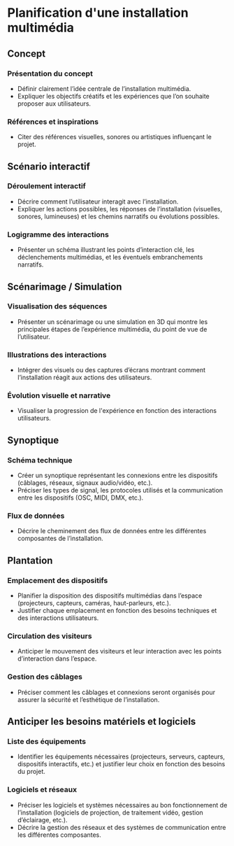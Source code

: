 # Planification d'une installation multimédia
## Concept
### Présentation du concept
- Définir clairement l’idée centrale de l’installation multimédia.
- Expliquer les objectifs créatifs et les expériences que l’on souhaite proposer aux utilisateurs.
### Références et inspirations
- Citer des références visuelles, sonores ou artistiques influençant le projet.

## Scénario interactif
### Déroulement interactif
- Décrire comment l’utilisateur interagit avec l’installation.
- Expliquer les actions possibles, les réponses de l’installation (visuelles, sonores, lumineuses) et les chemins narratifs ou évolutions possibles.
### Logigramme des interactions
- Présenter un schéma illustrant les points d’interaction clé, les déclenchements multimédias, et les éventuels embranchements narratifs.
## Scénarimage / Simulation
### Visualisation des séquences
- Présenter un scénarimage ou une simulation en 3D qui montre les principales étapes de l’expérience multimédia, du point de vue de l’utilisateur.
### Illustrations des interactions
- Intégrer des visuels ou des captures d’écrans montrant comment l’installation réagit aux actions des utilisateurs.
### Évolution visuelle et narrative
- Visualiser la progression de l'expérience en fonction des interactions utilisateurs.
## Synoptique
### Schéma technique
- Créer un synoptique représentant les connexions entre les dispositifs (câblages, réseaux, signaux audio/vidéo, etc.).
- Préciser les types de signal, les protocoles utilisés et la communication entre les dispositifs (OSC, MIDI, DMX, etc.).
### Flux de données
- Décrire le cheminement des flux de données entre les différentes composantes de l’installation.
## Plantation
### Emplacement des dispositifs
- Planifier la disposition des dispositifs multimédias dans l’espace (projecteurs, capteurs, caméras, haut-parleurs, etc.).
- Justifier chaque emplacement en fonction des besoins techniques et des interactions utilisateurs.
### Circulation des visiteurs
- Anticiper le mouvement des visiteurs et leur interaction avec les points d’interaction dans l’espace.
### Gestion des câblages
- Préciser comment les câblages et connexions seront organisés pour assurer la sécurité et l’esthétique de l’installation.
## Anticiper les besoins matériels et logiciels
### Liste des équipements
- Identifier les équipements nécessaires (projecteurs, serveurs, capteurs, dispositifs interactifs, etc.) et justifier leur choix en fonction des besoins du projet.
### Logiciels et réseaux
- Préciser les logiciels et systèmes nécessaires au bon fonctionnement de l’installation (logiciels de projection, de traitement vidéo, gestion d’éclairage, etc.).
- Décrire la gestion des réseaux et des systèmes de communication entre les différentes composantes.